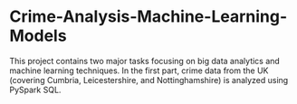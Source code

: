 # Crime-Analysis-Machine-Learning-Models
This project contains two major tasks focusing on big data analytics and machine learning techniques. In the first part, crime data from the UK (covering Cumbria, Leicestershire, and Nottinghamshire) is analyzed using PySpark SQL.

